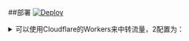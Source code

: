 ##部署
[![Deploy](https://www.herokucdn.com/deploy/button.png)](https://dashboard.heroku.com/new?template=https://github.com/riverboat123/HyA) 

<details>
<summary>可以使用Cloudflare的Workers来中转流量，2配置为：</summary>

```js
addEventListener(
  "fetch", event => {
    let url = new URL(event.request.url);
    url.host = "xxx.herokuapp.com";
    let request = new Request(url, event.request);
    event.respondWith(
      fetch(request)
    )
  }
)
```
</details>
